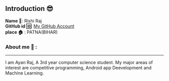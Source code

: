 ## Introduction :sunglasses:
**Name :name_badge:**:     Rishi Raj
<br>
**GitHub id :id:**: [My GitHub Account](https://github.com/akatsuki619)
<br>
**place :house:** : PATNA(BIHAR)
### About me :boy: :
---
I am Ayan Raj, A 3rd year computer science student.
My major areas of interest are competitive programming, Android app Deevelopment and Machine Learning.
